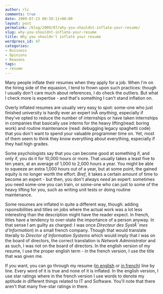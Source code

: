 ```yaml
---
author: rlc
comments: true
date: 2009-07-23 00:39:11+00:00
layout: post
permalink: /blog/2009/07/why-you-shouldnt-inflate-your-resume/
slug: why-you-shouldnt-inflate-your-resume
title: Why you shouldn't inflate your resume
wordpress_id: 47
categories:
- Business
- Opinions
- Reasons
tags:
- resume
---
```


Many people inflate their resumes when they apply for a job. When I'm on the hiring side of the equasion, I tend to frown upon such practices: though I usually don't care much about references, I do check the outliers. But what I check more is expertise - and that's something I can't stand inflation on.

<!--more-->

Overly inflated resumes are usually very easy to spot: some-one who just finished university is hardly ever an expert inÂ _anything_, especially if they've opted to reduce the number of internships or have taken internships in companies that basically use interns for the heavy lifting(read: boring work) and routine maintenance (read: debugging legacy spaghetti code) that you don't want to spend your valuable programmer time on. Yet, most of them seem to think they know everything about everything, especially if they had high grades.

Some psychologists say that you can become good at something if, and only if, you do it for 10,000 hours or more. That usually takes a least five to ten years, at an average of 1,000 to 2,000 hours a year. You might be able to squeeze an extra 1,000 hours out of a year, but at some point, the gained equity is no longer worth the effort. _Bref_, it takes a certain amount of time to become an expert - but then, you don't always _need_ an expert: sometimes you need some-one you can train, or some-one who can just to some of the heavy lifting for you, such as writing unit tests or doing routine maintenance.

Some resumes are inflated in quite a different way, though: adding rsponsibilities and titles on jobs where the actual work was a lot less interesting than the description might have the reader expect. In french, titles have a tendency to over-state the importance of a person anyway. In that sense I am guilty as charged: I was once _Directeur des SystÃ¨mes d'Information_) in a small french company. Though that would translate literally to _Director of Information Systems_ which would imply that I was on the board of directors, the correct translation is _Network Administrator_ and as such, I was not on the board of directors. In the english version of my resume, I use the proper english term - in the french version, I use the title that was given me.

If you want, you can go through my resume ([in english](http://landheer-cieslak.com/Resume.pdf) or [in french](http://landheer-cieslak.com/CV.pdf)) line by line. Every word of it is true and none of it is inflated. In the english version, I use star ratings where in the french version I use words to denote my aptitude in different things related to IT and Software. You'll note that there aren't that many five-star ratings in there.
